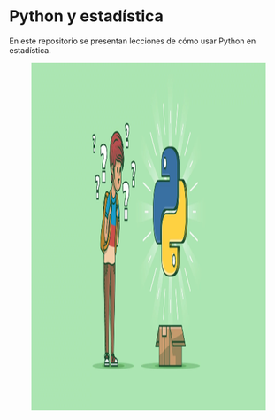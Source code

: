 # Python y estadística

En este repositorio se presentan lecciones de cómo usar Python en estadística.

<figure>
  <img src="imagenes/nino_sorpresa.png" alt="Logo Python" width="804" height="628">
</figure>

